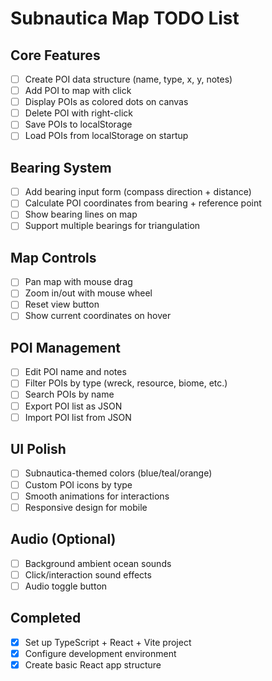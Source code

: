 # Subnautica Map TODO List

## Core Features
- [ ] Create POI data structure (name, type, x, y, notes)
- [ ] Add POI to map with click
- [ ] Display POIs as colored dots on canvas
- [ ] Delete POI with right-click
- [ ] Save POIs to localStorage
- [ ] Load POIs from localStorage on startup

## Bearing System
- [ ] Add bearing input form (compass direction + distance)
- [ ] Calculate POI coordinates from bearing + reference point
- [ ] Show bearing lines on map
- [ ] Support multiple bearings for triangulation

## Map Controls
- [ ] Pan map with mouse drag
- [ ] Zoom in/out with mouse wheel
- [ ] Reset view button
- [ ] Show current coordinates on hover

## POI Management
- [ ] Edit POI name and notes
- [ ] Filter POIs by type (wreck, resource, biome, etc.)
- [ ] Search POIs by name
- [ ] Export POI list as JSON
- [ ] Import POI list from JSON

## UI Polish
- [ ] Subnautica-themed colors (blue/teal/orange)
- [ ] Custom POI icons by type
- [ ] Smooth animations for interactions
- [ ] Responsive design for mobile

## Audio (Optional)
- [ ] Background ambient ocean sounds
- [ ] Click/interaction sound effects
- [ ] Audio toggle button

## Completed
- [x] Set up TypeScript + React + Vite project
- [x] Configure development environment
- [x] Create basic React app structure
